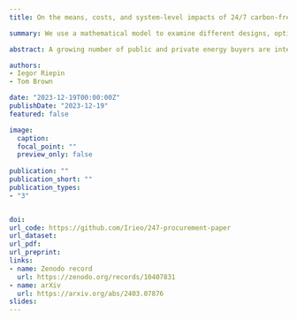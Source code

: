 ```yaml
---
title: On the means, costs, and system-level impacts of 24/7 carbon-free energy procurement

summary: We use a mathematical model to examine different designs, optimal procurement strategies, costs, and impacts of the 24/7 CFE matching, both for participating buyers and for regions where voluntary procurement occurs. 

abstract: A growing number of public and private energy buyers are interested in 24/7 carbon-free energy (CFE) procurement, which means that every kilowatt-hour of electricity consumption is met by carbon-free sources at all times. It has the potential to overcome the limitations of established procurement schemes, such as the temporal mismatch between clean electricity supply and buyers’ demand that is inherent to “volumetric” matching. Yet it is unclear how 24/7 CFE procurement affects the rest of the power system, and whether this effect is consistent across regional contexts and different levels of system cleanness. We use a mathematical model to systematically examine different designs, optimal procurement strategies, costs, and impacts of the 24/7 CFE matching, both for participating buyers and for regions where voluntary procurement occurs. We examine mechanisms driving system-level emissions reduction and how they vary across regions and over time. Our results indicate that clean energy procurement commitments have consistent beneficial effects on participants and the electricity system. Even as grids become cleaner over time, the hourly matching strategy contributes significantly to system-level emissions reduction. In addition, voluntary commitments to 24/7 CFE have a further transformative effect on electricity systems through accelerated innovation and early deployment of advanced energy technologies.

authors:
- Iegor Riepin
- Tom Brown

date: "2023-12-19T00:00:00Z"
publishDate: "2023-12-19"
featured: false

image:
  caption:
  focal_point: ""
  preview_only: false
  
publication: ""
publication_short: ""
publication_types:
- "3"


doi:
url_code: https://github.com/Irieo/247-procurement-paper
url_dataset:
url_pdf: 
url_preprint:
links:
- name: Zenodo record
  url: https://zenodo.org/records/10407831
- name: arXiv
  url: https://arxiv.org/abs/2403.07876
slides:
---
```


